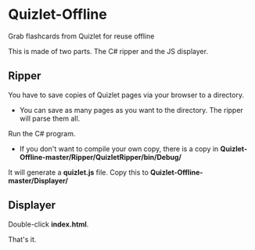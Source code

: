# Quizlet-Offline
Grab flashcards from Quizlet for reuse offline

This is made of two parts.  The C# ripper and the JS displayer.


## Ripper
You have to save copies of Quizlet pages via your browser to a directory. 
- You can save as many pages as you want to the directory.  The ripper will parse them all.

Run the C# program.  
- If you don't want to compile your own copy, there is a copy in __Quizlet-Offline-master/Ripper/QuizletRipper/bin/Debug/__

It will generate a **quizlet.js** file.  Copy this to __Quizlet-Offline-master/Displayer/__


## Displayer

Double-click **index.html**.  

That's it.
